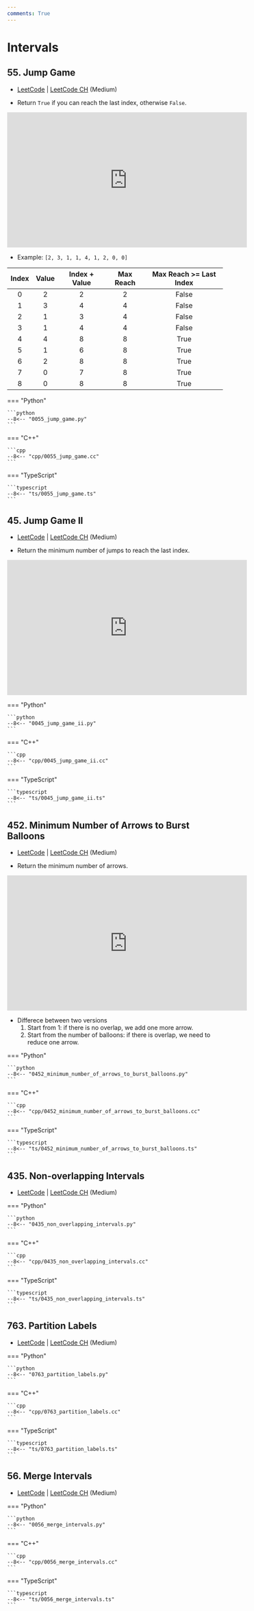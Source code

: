 ```yaml
---
comments: True
---
```


# Intervals

## 55. Jump Game

-  [LeetCode](https://leetcode.com/problems/jump-game/) | [LeetCode CH](https://leetcode.cn/problems/jump-game/) (Medium)

-   Return `True` if you can reach the last index, otherwise `False`.

<iframe width="560" height="315" src="https://www.youtube.com/embed/Yan0cv2cLy8?si=musT5NViPicljg7x" title="YouTube video player" frameborder="0" allow="accelerometer; autoplay; clipboard-write; encrypted-media; gyroscope; picture-in-picture; web-share" referrerpolicy="strict-origin-when-cross-origin" allowfullscreen></iframe>

-   Example: `[2, 3, 1, 1, 4, 1, 2, 0, 0]`

| Index | Value | Index + Value | Max Reach | Max Reach >= Last Index |
| :---: | :---: | :-----------: | :-------: | :---------------------: |
|   0   |   2   |       2       |     2     |          False          |
|   1   |   3   |       4       |     4     |          False          |
|   2   |   1   |       3       |     4     |          False          |
|   3   |   1   |       4       |     4     |          False          |
|   4   |   4   |       8       |     8     |          True           |
|   5   |   1   |       6       |     8     |          True           |
|   6   |   2   |       8       |     8     |          True           |
|   7   |   0   |       7       |     8     |          True           |
|   8   |   0   |       8       |     8     |          True           |

=== "Python"

    ```python
    --8<-- "0055_jump_game.py"
    ```

=== "C++"

    ```cpp
    --8<-- "cpp/0055_jump_game.cc"
    ```

=== "TypeScript"

    ```typescript
    --8<-- "ts/0055_jump_game.ts"
    ```

## 45. Jump Game II

-  [LeetCode](https://leetcode.com/problems/jump-game-ii/) | [LeetCode CH](https://leetcode.cn/problems/jump-game-ii/) (Medium)

-   Return the minimum number of jumps to reach the last index.

<iframe width="560" height="315" src="https://www.youtube.com/embed/dJ7sWiOoK7g?si=3kc-pp4rs3Dk7Jqk" title="YouTube video player" frameborder="0" allow="accelerometer; autoplay; clipboard-write; encrypted-media; gyroscope; picture-in-picture; web-share" referrerpolicy="strict-origin-when-cross-origin" allowfullscreen></iframe>

=== "Python"

    ```python
    --8<-- "0045_jump_game_ii.py"
    ```

=== "C++"

    ```cpp
    --8<-- "cpp/0045_jump_game_ii.cc"
    ```

=== "TypeScript"

    ```typescript
    --8<-- "ts/0045_jump_game_ii.ts"
    ```

## 452. Minimum Number of Arrows to Burst Balloons

-  [LeetCode](https://leetcode.com/problems/minimum-number-of-arrows-to-burst-balloons/) | [LeetCode CH](https://leetcode.cn/problems/minimum-number-of-arrows-to-burst-balloons/) (Medium)

-   Return the minimum number of arrows.

<iframe width="560" height="315" src="https://www.youtube.com/embed/lPmkKnvNPrw?si=P0rkcvTOxRGoFpkG" title="YouTube video player" frameborder="0" allow="accelerometer; autoplay; clipboard-write; encrypted-media; gyroscope; picture-in-picture; web-share" referrerpolicy="strict-origin-when-cross-origin" allowfullscreen></iframe>

-   Differece between two versions
    1. Start from 1: if there is no overlap, we add one more arrow.
    2. Start from the number of balloons: if there is overlap, we need to reduce one arrow.

=== "Python"

    ```python
    --8<-- "0452_minimum_number_of_arrows_to_burst_balloons.py"
    ```

=== "C++"

    ```cpp
    --8<-- "cpp/0452_minimum_number_of_arrows_to_burst_balloons.cc"
    ```

=== "TypeScript"

    ```typescript
    --8<-- "ts/0452_minimum_number_of_arrows_to_burst_balloons.ts"
    ```

## 435. Non-overlapping Intervals

-  [LeetCode](https://leetcode.com/problems/non-overlapping-intervals/) | [LeetCode CH](https://leetcode.cn/problems/non-overlapping-intervals/) (Medium)

=== "Python"

    ```python
    --8<-- "0435_non_overlapping_intervals.py"
    ```

=== "C++"

    ```cpp
    --8<-- "cpp/0435_non_overlapping_intervals.cc"
    ```

=== "TypeScript"

    ```typescript
    --8<-- "ts/0435_non_overlapping_intervals.ts"
    ```

## 763. Partition Labels

-  [LeetCode](https://leetcode.com/problems/partition-labels/) | [LeetCode CH](https://leetcode.cn/problems/partition-labels/) (Medium)

=== "Python"

    ```python
    --8<-- "0763_partition_labels.py"
    ```

=== "C++"

    ```cpp
    --8<-- "cpp/0763_partition_labels.cc"
    ```

=== "TypeScript"

    ```typescript
    --8<-- "ts/0763_partition_labels.ts"
    ```

## 56. Merge Intervals

-  [LeetCode](https://leetcode.com/problems/merge-intervals/) | [LeetCode CH](https://leetcode.cn/problems/merge-intervals/) (Medium)

=== "Python"

    ```python
    --8<-- "0056_merge_intervals.py"
    ```

=== "C++"

    ```cpp
    --8<-- "cpp/0056_merge_intervals.cc"
    ```

=== "TypeScript"

    ```typescript
    --8<-- "ts/0056_merge_intervals.ts"
    ```
